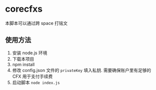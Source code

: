 # corecfxs

本脚本可以通过跨 space 打铭文

## 使用方法

1. 安装 node.js 环境
2. 下载本项目
3. npm install
4. 修改 config.json 文件的 `privateKey` 填入私钥. 需要确保账户里有足够的 CFX 用于支付手续费 
5. 启动脚本  `node index.js`